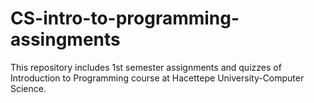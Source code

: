 # CS-intro-to-programming-assingments

This repository includes 1st semester assignments and quizzes of Introduction to Programming course at Hacettepe University-Computer Science. 
